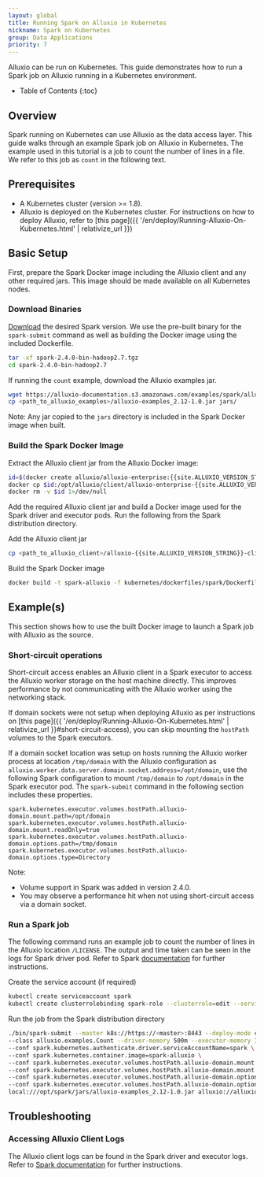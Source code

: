 ```yaml
---
layout: global
title: Running Spark on Alluxio in Kubernetes
nickname: Spark on Kubernetes
group: Data Applications
priority: 7
---
```


Alluxio can be run on Kubernetes. This guide demonstrates how to run a Spark job on Alluxio
running in a Kubernetes environment.

* Table of Contents
{:toc}

## Overview

Spark running on Kubernetes can use Alluxio as the data access layer. This guide walks through an
example Spark job on Alluxio in Kubernetes. The example used in this tutorial is a job to count the
number of lines in a file. We refer to this job as `count` in the following text.

## Prerequisites

- A Kubernetes cluster (version >= 1.8).
- Alluxio is deployed on the Kubernetes cluster. For instructions on how to deploy Alluxio, refer to
[this page]({{ '/en/deploy/Running-Alluxio-On-Kubernetes.html' | relativize_url }})

## Basic Setup

First, prepare the Spark Docker image including the Alluxio client and any other required jars. This
image should be made available on all Kubernetes nodes.

### Download Binaries

[Download](https://spark.apache.org/downloads.html) the desired Spark version. We use the pre-built
binary for the `spark-submit` command as well as building the Docker image using the included Dockerfile.
```bash
tar -xf spark-2.4.0-bin-hadoop2.7.tgz
cd spark-2.4.0-bin-hadoop2.7
```

If running the `count` example, download the Alluxio examples jar.
```bash
wget https://alluxio-documentation.s3.amazonaws.com/examples/spark/alluxio-examples_2.12-1.0.jar
cp <path_to_alluxio_examples>/alluxio-examples_2.12-1.0.jar jars/
```
Note: Any jar copied to the `jars` directory is included in the Spark Docker image when built.

### Build the Spark Docker Image

Extract the Alluxio client jar from the Alluxio Docker image:
<!-- ALLUXIO CS REPLACE -->
<!-- ```bash -->
<!-- id=$(docker create alluxio/alluxio:{{site.ALLUXIO_VERSION_STRING}}) -->
<!-- docker cp $id:/opt/alluxio/client/alluxio-{{site.ALLUXIO_VERSION_STRING}}-client.jar - > alluxio-{{site.ALLUXIO_VERSION_STRING}}-client.jar -->
<!-- docker rm -v $id 1>/dev/null -->
<!-- ``` -->
<!-- ALLUXIO CS WITH -->
```bash
id=$(docker create alluxio/alluxio-enterprise:{{site.ALLUXIO_VERSION_STRING}})
docker cp $id:/opt/alluxio/client/alluxio-enterprise-{{site.ALLUXIO_VERSION_STRING}}-client.jar - > alluxio-enterprise-{{site.ALLUXIO_VERSION_STRING}}-client.jar
docker rm -v $id 1>/dev/null
```
<!-- ALLUXIO CS END -->

Add the required Alluxio client jar and build a Docker image used for the Spark driver and executor
pods. Run the following from the Spark distribution directory.

Add the Alluxio client jar
```bash
cp <path_to_alluxio_client>/alluxio-{{site.ALLUXIO_VERSION_STRING}}-client.jar jars/
```

Build the Spark Docker image
```bash
docker build -t spark-alluxio -f kubernetes/dockerfiles/spark/Dockerfile .
```

## Example(s)

This section shows how to use the built Docker image to launch a Spark job with Alluxio as the source.

### Short-circuit operations

Short-circuit access enables an Alluxio client in a Spark executor to access the Alluxio
worker storage on the host machine directly. This improves performance by not communicating with the
Alluxio worker using the networking stack.

If domain sockets were not setup when deploying Alluxio as per instructions on
[this page]({{ '/en/deploy/Running-Alluxio-On-Kubernetes.html' | relativize_url }}#short-circuit-access),
you can skip mounting the `hostPath` volumes to the Spark executors.

If a domain socket location was setup on hosts running the Alluxio worker process at location
`/tmp/domain` with the Alluxio configuration as `alluxio.worker.data.server.domain.socket.address=/opt/domain`,
use the following Spark configuration to mount `/tmp/domain` to `/opt/domain` in the Spark executor
pod. The `spark-submit` command in the following section includes these properties.
```properties
spark.kubernetes.executor.volumes.hostPath.alluxio-domain.mount.path=/opt/domain
spark.kubernetes.executor.volumes.hostPath.alluxio-domain.mount.readOnly=true
spark.kubernetes.executor.volumes.hostPath.alluxio-domain.options.path=/tmp/domain
spark.kubernetes.executor.volumes.hostPath.alluxio-domain.options.type=Directory
```

Note: 
- Volume support in Spark was added in version 2.4.0.
- You may observe a performance hit when not using short-circuit access via a domain socket.

### Run a Spark job

The following command runs an example job to count the number of lines in the Alluxio location `/LICENSE`.
The output and time taken can be seen in the logs for Spark driver pod. Refer to Spark
[documentation](https://spark.apache.org/docs/latest/running-on-kubernetes.html) for further instructions.

Create the service account (if required)
```bash
kubectl create serviceaccount spark
kubectl create clusterrolebinding spark-role --clusterrole=edit --serviceaccount=default:spark --namespace=default
```

Run the job from the Spark distribution directory
```bash
./bin/spark-submit --master k8s://https://<master>:8443 --deploy-mode cluster --name spark-alluxio --conf spark.executor.instances=1 \
--class alluxio.examples.Count --driver-memory 500m --executor-memory 1g \
--conf spark.kubernetes.authenticate.driver.serviceAccountName=spark \
--conf spark.kubernetes.container.image=spark-alluxio \
--conf spark.kubernetes.executor.volumes.hostPath.alluxio-domain.mount.path=/opt/domain \
--conf spark.kubernetes.executor.volumes.hostPath.alluxio-domain.mount.readOnly=true \
--conf spark.kubernetes.executor.volumes.hostPath.alluxio-domain.options.path=/tmp/domain \
--conf spark.kubernetes.executor.volumes.hostPath.alluxio-domain.options.type=Directory \
local:///opt/spark/jars/alluxio-examples_2.12-1.0.jar alluxio://alluxio-master.default.svc.cluster.local:19998/LICENSE
```

## Troubleshooting

### Accessing Alluxio Client Logs

The Alluxio client logs can be found in the Spark driver and executor logs. Refer to
[Spark documentation](https://spark.apache.org/docs/latest/running-on-kubernetes.html#debugging) for
further instructions.
